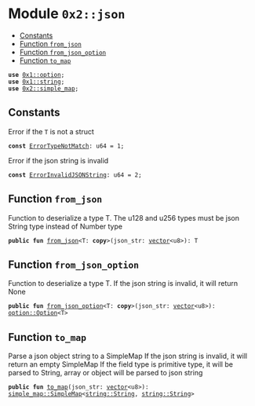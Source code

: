 
<a name="0x2_json"></a>

# Module `0x2::json`



-  [Constants](#@Constants_0)
-  [Function `from_json`](#0x2_json_from_json)
-  [Function `from_json_option`](#0x2_json_from_json_option)
-  [Function `to_map`](#0x2_json_to_map)


<pre><code><b>use</b> <a href="">0x1::option</a>;
<b>use</b> <a href="">0x1::string</a>;
<b>use</b> <a href="simple_map.md#0x2_simple_map">0x2::simple_map</a>;
</code></pre>



<a name="@Constants_0"></a>

## Constants


<a name="0x2_json_ErrorTypeNotMatch"></a>

Error if the <code>T</code> is not a struct


<pre><code><b>const</b> <a href="json.md#0x2_json_ErrorTypeNotMatch">ErrorTypeNotMatch</a>: u64 = 1;
</code></pre>



<a name="0x2_json_ErrorInvalidJSONString"></a>

Error if the json string is invalid


<pre><code><b>const</b> <a href="json.md#0x2_json_ErrorInvalidJSONString">ErrorInvalidJSONString</a>: u64 = 2;
</code></pre>



<a name="0x2_json_from_json"></a>

## Function `from_json`

Function to deserialize a type T.
The u128 and u256 types must be json String type instead of Number type


<pre><code><b>public</b> <b>fun</b> <a href="json.md#0x2_json_from_json">from_json</a>&lt;T: <b>copy</b>&gt;(json_str: <a href="">vector</a>&lt;u8&gt;): T
</code></pre>



<a name="0x2_json_from_json_option"></a>

## Function `from_json_option`

Function to deserialize a type T.
If the json string is invalid, it will return None


<pre><code><b>public</b> <b>fun</b> <a href="json.md#0x2_json_from_json_option">from_json_option</a>&lt;T: <b>copy</b>&gt;(json_str: <a href="">vector</a>&lt;u8&gt;): <a href="_Option">option::Option</a>&lt;T&gt;
</code></pre>



<a name="0x2_json_to_map"></a>

## Function `to_map`

Parse a json object string to a SimpleMap
If the json string is invalid, it will return an empty SimpleMap
If the field type is primitive type, it will be parsed to String, array or object will be parsed to json string


<pre><code><b>public</b> <b>fun</b> <a href="json.md#0x2_json_to_map">to_map</a>(json_str: <a href="">vector</a>&lt;u8&gt;): <a href="simple_map.md#0x2_simple_map_SimpleMap">simple_map::SimpleMap</a>&lt;<a href="_String">string::String</a>, <a href="_String">string::String</a>&gt;
</code></pre>
